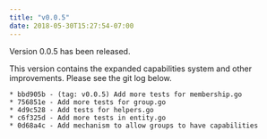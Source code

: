 ```yaml
---
title: "v0.0.5"
date: 2018-05-30T15:27:54-07:00
---
```


Version 0.0.5 has been released.

This version contains the expanded capabilities system and other
improvements.  Please see the git log below.

```
* bbd905b - (tag: v0.0.5) Add more tests for membership.go
* 756851e - Add more tests for group.go
* 4d9c528 - Add tests for helpers.go
* c6f325d - Add more tests in entity.go
* 0d68a4c - Add mechanism to allow groups to have capabilities
```

